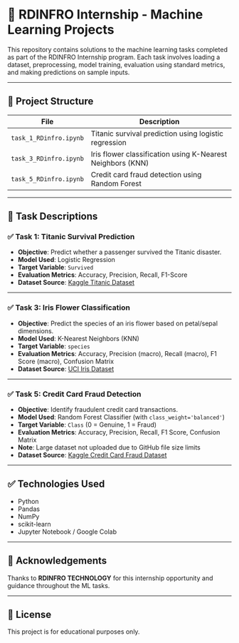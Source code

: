 # 🧠 RDINFRO Internship - Machine Learning Projects

This repository contains solutions to the machine learning tasks completed as part of the RDINFRO Internship program. Each task involves loading a dataset, preprocessing, model training, evaluation using standard metrics, and making predictions on sample inputs.

---

## 📁 Project Structure

| File | Description |
|------|-------------|
| `task_1_RDinfro.ipynb` | Titanic survival prediction using logistic regression |
| `task_3_RDinfro.ipynb` | Iris flower classification using K-Nearest Neighbors (KNN) |
| `task_5_RDinfro.ipynb` | Credit card fraud detection using Random Forest |

---

## 📌 Task Descriptions

### ✅ Task 1: Titanic Survival Prediction
- **Objective**: Predict whether a passenger survived the Titanic disaster.
- **Model Used**: Logistic Regression
- **Target Variable**: `Survived`
- **Evaluation Metrics**: Accuracy, Precision, Recall, F1-Score
- **Dataset Source**: [Kaggle Titanic Dataset](https://www.kaggle.com/datasets/brendan45774/test-file)

---

### ✅ Task 3: Iris Flower Classification
- **Objective**: Predict the species of an iris flower based on petal/sepal dimensions.
- **Model Used**: K-Nearest Neighbors (KNN)
- **Target Variable**: `species`
- **Evaluation Metrics**: Accuracy, Precision (macro), Recall (macro), F1 Score (macro), Confusion Matrix
- **Dataset Source**: [UCI Iris Dataset](https://www.kaggle.com/datasets/arshid/iris-flower-dataset)

---

### ✅ Task 5: Credit Card Fraud Detection
- **Objective**: Identify fraudulent credit card transactions.
- **Model Used**: Random Forest Classifier (with `class_weight='balanced'`)
- **Target Variable**: `Class` (0 = Genuine, 1 = Fraud)
- **Evaluation Metrics**: Accuracy, Precision, Recall, F1 Score, Confusion Matrix
- **Note**: Large dataset not uploaded due to GitHub file size limits
- **Dataset Source**: [Kaggle Credit Card Fraud Dataset](https://www.kaggle.com/datasets/mlg-ulb/creditcardfraud)

---


## ✅ Technologies Used
- Python
- Pandas
- NumPy
- scikit-learn
- Jupyter Notebook / Google Colab

---

## 🙌 Acknowledgements
Thanks to **RDINFRO TECHNOLOGY** for this internship opportunity and guidance throughout the ML tasks.

---

## 📎 License
This project is for educational purposes only.
